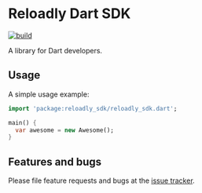 # Reloadly Dart SDK

[![build](https://github.com/arunkpatra/reloadly_sdk_dart/actions/workflows/ci.yml/badge.svg)](https://github.com/arunkpatra/reloadly_sdk_dart/actions/workflows/ci.yml)

A library for Dart developers.

## Usage

A simple usage example:

```dart
import 'package:reloadly_sdk/reloadly_sdk.dart';

main() {
  var awesome = new Awesome();
}
```

## Features and bugs

Please file feature requests and bugs at the [issue tracker][tracker].

[tracker]: http://example.com/issues/replaceme
